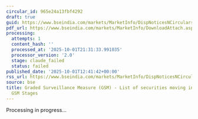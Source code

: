 ```yaml
---
circular_id: 965e24a13fbf4292
draft: true
guid: https://www.bseindia.com/markets/MarketInfo/DispNoticesNCirculars.aspx?Noticeid={575C51F4-AEA0-4660-A914-D7E915080659}&noticeno=20251001-45&dt=10/01/2025&icount=45&totcount=83&flag=0
pdf_url: https://www.bseindia.com/markets/MarketInfo/DownloadAttach.aspx?id=20251001-45&attachedId=2ae3bb77-cb2c-4fce-90bc-0a2c29c58bb4
processing:
  attempts: 1
  content_hash: ''
  processed_at: '2025-10-01T21:31:33.991035'
  processor_version: '2.0'
  stage: claude_failed
  status: failed
published_date: '2025-10-01T12:41:42+00:00'
rss_url: https://www.bseindia.com/markets/MarketInfo/DispNoticesNCirculars.aspx?Noticeid={575C51F4-AEA0-4660-A914-D7E915080659}&noticeno=20251001-45&dt=10/01/2025&icount=45&totcount=83&flag=0
source: bse
title: Graded Surveillance Measure (GSM) - List of securities moving into their respective
  GSM Stages
---
```


Processing in progress...